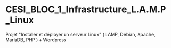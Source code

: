 # CESI_BLOC_1_Infrastructure_L.A.M.P_Linux
Projet "Installer et déployer un serveur Linux" ( LAMP, Debian, Apache, MariaDB, PHP ) + Wordpress
